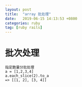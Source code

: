 ```yaml
---
layout: post
title:  "array 批处理"
date:   2019-06-15 14:13:53 +0800
categories: ruby
tag: [ruby rails]
---
```


# 批次处理
	指定数量分批处理
	a = [1,2,3,4]
	a.each_slice(2).to_a
	=> [[1, 2], [3, 4]]
